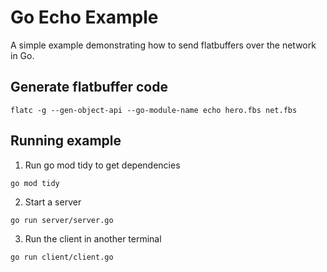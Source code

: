 # Go Echo Example

A simple example demonstrating how to send flatbuffers over the network in Go.

## Generate flatbuffer code

```
flatc -g --gen-object-api --go-module-name echo hero.fbs net.fbs
```

## Running example

1. Run go mod tidy to get dependencies

```
go mod tidy
```

2. Start a server

```
go run server/server.go
```

3. Run the client in another terminal

```
go run client/client.go
```

